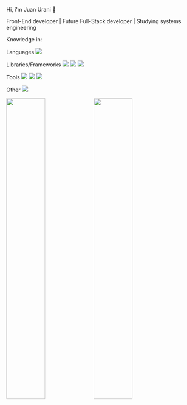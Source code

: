 Hi, i'm Juan Urani 👋

Front-End developer | Future Full-Stack developer | Studying systems engineering

Knowledge in:

Languages
<img src="https://img.shields.io/badge/javascript-%23323330.svg?style=for-the-badge&logo=javascript&logoColor=%23F7DF1E">

Libraries/Frameworks
<img src="https://img.shields.io/badge/react-%2320232a.svg?style=for-the-badge&logo=react&logoColor=%2361DAFB">
<img src="https://img.shields.io/badge/jquery-%230769AD.svg?style=for-the-badge&logo=jquery&logoColor=white">
<img src="https://img.shields.io/badge/bootstrap-%23563D7C.svg?style=for-the-badge&logo=bootstrap&logoColor=white">

Tools
<img src="https://img.shields.io/badge/git-%23F05033.svg?style=for-the-badge&logo=git&logoColor=white">
<img src="https://img.shields.io/badge/github-%23121011.svg?style=for-the-badge&logo=github&logoColor=white">
<img src="https://img.shields.io/badge/NPM-%23000000.svg?style=for-the-badge&logo=npm&logoColor=white">

Other
<img src="https://img.shields.io/badge/SASS-hotpink.svg?style=for-the-badge&logo=SASS&logoColor=white">

<img align="left" width="45%" src="https://github-readme-stats.vercel.app/api?username=juanuranidev&&show_icons=true&theme=dark&text_color=ffffff">
<img align="left" width="45%" src="https://github-readme-stats.vercel.app/api/top-langs/?username=juanuranidev&layout=compact&theme=dark&text_color=ffffff">
